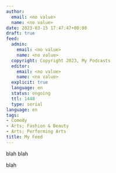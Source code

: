 ```yaml
---
author:
  email: <no value>
  name: <no value>
date: 2023-03-15 17:47:47+00:00
draft: true
feed:
  admin:
    email: <no value>
    name: <no value>
  copyright: Copyright 2023, My Podcasts
  editor:
    email: <no value>
    name: <no value>
  explicit: true
  language: en
  status: ongoing
  ttl: 1440
  type: serial
language: en
tags:
- Comedy
- Arts; Fashion & Beauty
- Arts; Performing Arts
title: My Feed
---
```


blah blah

blah